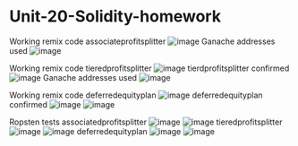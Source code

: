 # Unit-20-Solidity-homework

Working remix code associateprofitsplitter
![image](https://user-images.githubusercontent.com/71101118/111882313-5be31400-898b-11eb-813a-5c588746ac53.png)
Ganache addresses used
![image](https://user-images.githubusercontent.com/71101118/111882414-cdbb5d80-898b-11eb-9cde-6c68db09ad16.png)

Working remix code tieredprofitsplitter
![image](https://user-images.githubusercontent.com/71101118/112158451-8ec11e00-8bbe-11eb-91fe-e91ac7ae716c.png)
tierdprofitsplitter confirmed
![image](https://user-images.githubusercontent.com/71101118/112158594-b3b59100-8bbe-11eb-96c5-55fd92815e69.png)
Ganache addresses used
![image](https://user-images.githubusercontent.com/71101118/112158720-d051c900-8bbe-11eb-9f6d-544b27c482b2.png)

Working remix code deferredequityplan
![image](https://user-images.githubusercontent.com/71101118/112326083-98b05300-8c8a-11eb-9594-bf9dfae654b4.png)
deferredequityplan confirmed
![image](https://user-images.githubusercontent.com/71101118/112326235-baa9d580-8c8a-11eb-80c2-347f4ddf7e90.png)
![image](https://user-images.githubusercontent.com/71101118/112326323-cc8b7880-8c8a-11eb-9e84-ec8b36b8076c.png)

Ropsten tests
associatedprofitsplitter
![image](https://user-images.githubusercontent.com/71101118/112322997-c0ea8280-8c87-11eb-9405-63d4b6c7f811.png)
![image](https://user-images.githubusercontent.com/71101118/112323118-db246080-8c87-11eb-9667-b58ad3929028.png)
tieredprofitsplitter
![image](https://user-images.githubusercontent.com/71101118/112323293-0909a500-8c88-11eb-90c6-8dcdf9798693.png)
![image](https://user-images.githubusercontent.com/71101118/112323381-1de63880-8c88-11eb-9a53-fefcb5ea42c1.png)
deferredequityplan
![image](https://user-images.githubusercontent.com/71101118/112324554-4f133880-8c89-11eb-8797-6710d2b2b638.png)
![image](https://user-images.githubusercontent.com/71101118/112324959-aaddc180-8c89-11eb-9cb8-2465fa83d737.png)
